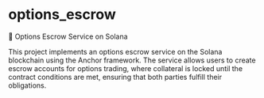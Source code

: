# options_escrow
📜 Options Escrow Service on Solana

This project implements an options escrow service on the Solana blockchain using the Anchor framework. The service allows users to create escrow accounts for options trading, where collateral is locked until the contract conditions are met, ensuring that both parties fulfill their obligations.

